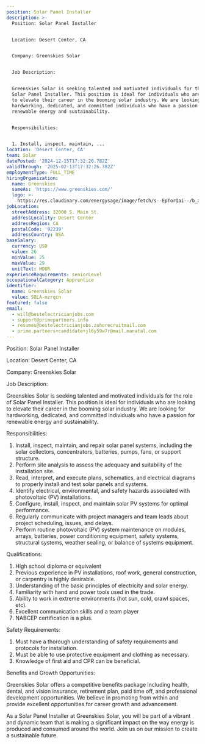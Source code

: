 ```yaml
---
position: Solar Panel Installer
description: >-
  Position: Solar Panel Installer


  Location: Desert Center, CA


  Company: Greenskies Solar


  Job Description:


  Greenskies Solar is seeking talented and motivated individuals for the role of
  Solar Panel Installer. This position is ideal for individuals who are looking
  to elevate their career in the booming solar industry. We are looking for
  hardworking, dedicated, and committed individuals who have a passion for
  renewable energy and sustainability. 


  Responsibilities:


  1. Install, inspect, maintain, ...
location: 'Desert Center, CA'
team: Solar
datePosted: '2024-12-15T17:32:26.782Z'
validThrough: '2025-02-13T17:32:26.782Z'
employmentType: FULL_TIME
hiringOrganization:
  name: Greenskies
  sameAs: 'https://www.greenskies.com/'
  logo: >-
    https://res.cloudinary.com/energysage/image/fetch/s--EpTorQai--/b_auto,c_pad,f_auto,h_200,q_auto,w_200/https://es-media-prod.s3.amazonaws.com/media/supplier/logo/source/Greenskies_Clean_Focus_Company.jpg
jobLocation:
  streetAddress: 32000 S. Main St.
  addressLocality: Desert Center
  addressRegion: CA
  postalCode: '92239'
  addressCountry: USA
baseSalary:
  currency: USD
  value: 26
  minValue: 25
  maxValue: 29
  unitText: HOUR
experienceRequirements: seniorLevel
occupationalCategory: Apprentice
identifier:
  name: Greenskies Solar
  value: SOLA-mzrqcn
featured: false
email:
  - will@bestelectricianjobs.com
  - support@primepartners.info
  - resumes@bestelectricianjobs.zohorecruitmail.com
  - prime.partners+candidate+jl6y59w7r@mail.manatal.com
---
```




Position: Solar Panel Installer

Location: Desert Center, CA

Company: Greenskies Solar

Job Description:

Greenskies Solar is seeking talented and motivated individuals for the role of Solar Panel Installer. This position is ideal for individuals who are looking to elevate their career in the booming solar industry. We are looking for hardworking, dedicated, and committed individuals who have a passion for renewable energy and sustainability. 

Responsibilities:

1. Install, inspect, maintain, and repair solar panel systems, including the solar collectors, concentrators, batteries, pumps, fans, or support structure.
2. Perform site analysis to assess the adequacy and suitability of the installation site.
3. Read, interpret, and execute plans, schematics, and electrical diagrams to properly install and test solar panels and systems.
4. Identify electrical, environmental, and safety hazards associated with photovoltaic (PV) installations.
5. Configure, install, inspect, and maintain solar PV systems for optimal performance.
6. Regularly communicate with project managers and team leads about project scheduling, issues, and delays.
7. Perform routine photovoltaic (PV) system maintenance on modules, arrays, batteries, power conditioning equipment, safety systems, structural systems, weather sealing, or balance of systems equipment.

Qualifications:

1. High school diploma or equivalent
2. Previous experience in PV installations, roof work, general construction, or carpentry is highly desirable.
3. Understanding of the basic principles of electricity and solar energy.
4. Familiarity with hand and power tools used in the trade.
5. Ability to work in extreme environments (hot sun, cold, crawl spaces, etc).
6. Excellent communication skills and a team player
7. NABCEP certification is a plus.

Safety Requirements:

1. Must have a thorough understanding of safety requirements and protocols for installation.
2. Must be able to use protective equipment and clothing as necessary.
3. Knowledge of first aid and CPR can be beneficial.

Benefits and Growth Opportunities:

Greenskies Solar offers a competitive benefits package including health, dental, and vision insurance, retirement plan, paid time off, and professional development opportunities. We believe in promoting from within and provide excellent opportunities for career growth and advancement.

As a Solar Panel Installer at Greenskies Solar, you will be part of a vibrant and dynamic team that is making a significant impact on the way energy is produced and consumed around the world. Join us on our mission to create a sustainable future.